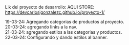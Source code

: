 Lik del proyecto de desarrollo: AQUI STORE: https://devcarlosjgonzalezc.github.io/proyecto-1/

19-03-24: Agregando categorias de productos al proyecto.            
20-03-24: agregando links a la nav.         
21-03-24: agregando estilos a las categorias y productos.        
22-03-24: Configurando y dando estilos al banner.


